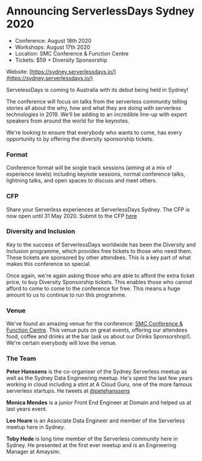 # Announcing ServerlessDays Sydney 2020


- Conference: August 18th 2020
- Workshops: August 17th 2020
- Location: SMC Conference & Function Centre
- Tickets: $59 + Diversity Sponsorship

Website: [https://sydney.serverlessdays.io/](https://sydney.serverlessdays.io/)

ServelessDays is coming to Australia with its debut being held in Sydney!

The conference will focus on talks from the serverless community telling stories all about the why, how and what they are doing with serverless technologies in 2019. We’ll be adding to an incredible line-up with expert speakers from around the world for the keynotes.

We're looking to ensure that everybody who wants to come, has every opportunity to by offering the diversity sponsorship tickets.

### Format

Conference format will be single track sessions (aiming at a mix of experience levels) including keynote sessions, normal conference talks, lightning talks, and open spaces to discuss and meet others.

### CFP

Share your Serverless experiences at ServerlessDays Sydney. The CFP is now open until 31 May 2020. Submit to the CFP [here](https://www.papercall.io/serverlessdays-sydney-2020)

### Diversity and Inclusion

Key to the success of ServerlessDays worldwide has been the Diversity and Inclusion programme, which provides free tickets to those who need them. These tickets are sponsored by other attendees. This is a key part of what makes this conference so special.

Once again, we're again asking those who are able to afford the extra ticket price, to buy Diversity Sponsorship tickets. This enables those who cannot afford to come to come to the conference for free. This means a huge amount to us to continue to run this programme.

### Venue

We've found an amazing venue for the conference: [SMC Conference & Function Centre](https://www.smcfc.com.au/). This venue puts on great events, offering our attendees food, coffee and drinks at the bar (ask us about our Drinks Sponsorshop!). We're certain everybody will love the venue.

### The Team

__Peter Hanssens__ is the co-organiser of the Sydney Serverless meetup as well as the Sydney Data Engineering meetup. He's spent the last few years working in cloud including a stint at A Cloud Guru, one of the more famous serverless startups. He tweets at [@petehanssens](https://twitter.com/petehanssens)

__Monica Mendes__ is a junior Front End Engineer at Domain and helped us at last years event.

__Leo Hoare__ is an Associate Data Engineer and member of the Serverless meetup here in Sydney.

__Toby Hede__ is long time member of the Serverless community here in Sydney. He presented at the first ever meetup and is an Engineering Manager at Amaysim.
